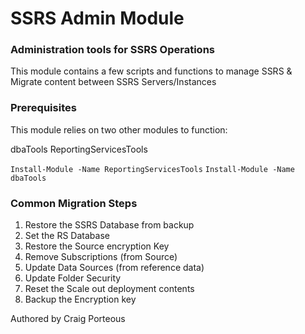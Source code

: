 # SSRS Admin Module

### Administration tools for SSRS Operations

This module contains a few scripts and functions to manage SSRS & Migrate content between SSRS Servers/Instances

### Prerequisites

This module relies on two other modules to function:

dbaTools
ReportingServicesTools

`Install-Module -Name ReportingServicesTools`
`Install-Module -Name dbaTools`

### Common Migration Steps

1. Restore the SSRS Database from backup
2. Set the RS Database
3. Restore the Source encryption Key
4. Remove Subscriptions (from Source)
5. Update Data Sources (from reference data)
6. Update Folder Security
7. Reset the Scale out deployment contents
8. Backup the Encryption key




Authored by Craig Porteous



